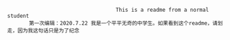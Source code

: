                                        This is a readme from a normal student
           第一次编辑：2020.7.22 我是一个平平无奇的中学生。如果看到这个readme，请划走，因为我这句话只是为了纪念
